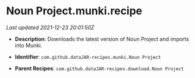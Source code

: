# Noun Project.munki.recipe

_Last updated 2021-12-23 20:01:50Z_

- **Description**: Downloads the latest version of Noun Project and imports into Munki.

- **Identifier**: `com.github.dataJAR-recipes.munki.Noun Project`

- **Parent Recipes**: `com.github.dataJAR-recipes.download.Noun Project`

